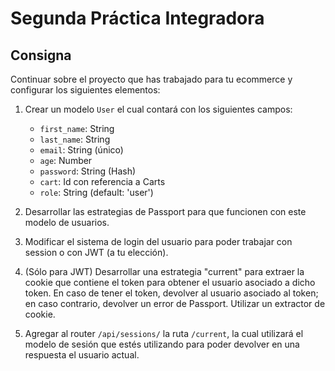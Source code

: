 # Segunda Práctica Integradora

## Consigna

Continuar sobre el proyecto que has trabajado para tu ecommerce y configurar los siguientes elementos:

1. Crear un modelo `User` el cual contará con los siguientes campos:
   - `first_name`: String
   - `last_name`: String
   - `email`: String (único)
   - `age`: Number
   - `password`: String (Hash)
   - `cart`: Id con referencia a Carts
   - `role`: String (default: 'user')

2. Desarrollar las estrategias de Passport para que funcionen con este modelo de usuarios.

3. Modificar el sistema de login del usuario para poder trabajar con session o con JWT (a tu elección).

4. (Sólo para JWT) Desarrollar una estrategia "current" para extraer la cookie que contiene el token para obtener el usuario asociado a dicho token. En caso de tener el token, devolver al usuario asociado al token; en caso contrario, devolver un error de Passport. Utilizar un extractor de cookie.

5. Agregar al router `/api/sessions/` la ruta `/current`, la cual utilizará el modelo de sesión que estés utilizando para poder devolver en una respuesta el usuario actual.
